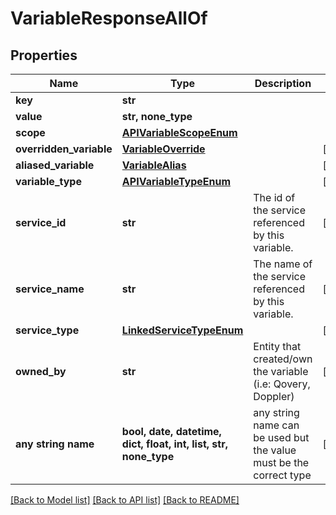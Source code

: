 # VariableResponseAllOf


## Properties
Name | Type | Description | Notes
------------ | ------------- | ------------- | -------------
**key** | **str** |  | 
**value** | **str, none_type** |  | 
**scope** | [**APIVariableScopeEnum**](APIVariableScopeEnum.md) |  | 
**overridden_variable** | [**VariableOverride**](VariableOverride.md) |  | [optional] 
**aliased_variable** | [**VariableAlias**](VariableAlias.md) |  | [optional] 
**variable_type** | [**APIVariableTypeEnum**](APIVariableTypeEnum.md) |  | [optional] 
**service_id** | **str** | The id of the service referenced by this variable. | [optional] 
**service_name** | **str** | The name of the service referenced by this variable. | [optional] 
**service_type** | [**LinkedServiceTypeEnum**](LinkedServiceTypeEnum.md) |  | [optional] 
**owned_by** | **str** | Entity that created/own the variable (i.e: Qovery, Doppler) | [optional] 
**any string name** | **bool, date, datetime, dict, float, int, list, str, none_type** | any string name can be used but the value must be the correct type | [optional]

[[Back to Model list]](../README.md#documentation-for-models) [[Back to API list]](../README.md#documentation-for-api-endpoints) [[Back to README]](../README.md)


